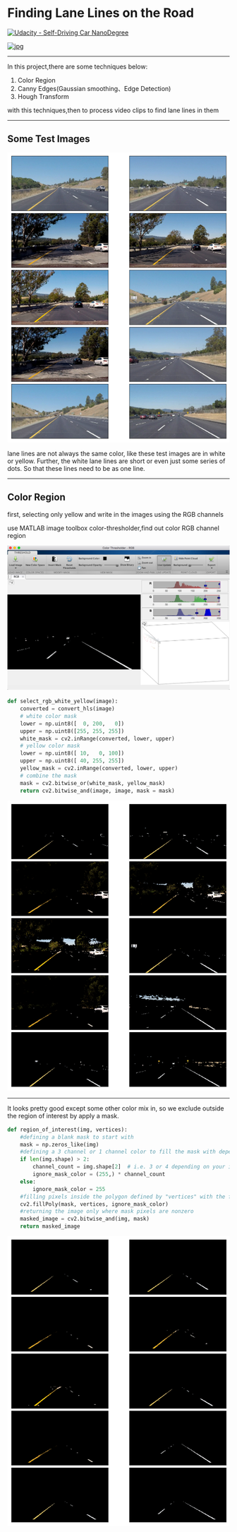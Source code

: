 # **Finding Lane Lines on the Road** 
[![Udacity - Self-Driving Car NanoDegree](https://s3.amazonaws.com/udacity-sdc/github/shield-carnd.svg)](http://www.udacity.com/drive)

[![jpg](examples/laneLines_thirdPass.jpg)](https://github.com/CZacker/self-driving-car-findline/blob/master/test_videos_output/solidWhiteRight.mp4)

***
In this project,there are some techniques below:  
1. Color Region  
2. Canny Edges(Gaussian smoothing、Edge Detection)
3. Hough Transform  

with this techniques,then to process video clips to find lane lines in them

***

## Some Test Images

![png](examples/test_image.png)

lane lines are not always the same color, like these test images are in white or yellow. Further, the white lane lines are short or even just some series of dots. So that these lines need to be as one line.

---

## Color Region

first, selecting only yellow and write in the images using the RGB channels

use MATLAB image toolbox color-thresholder,find out color RGB channel region

![png](examples/color-thresholder.png)

```python
def select_rgb_white_yellow(image): 
    converted = convert_hls(image)
    # white color mask
    lower = np.uint8([  0, 200,   0])
    upper = np.uint8([255, 255, 255])
    white_mask = cv2.inRange(converted, lower, upper)
    # yellow color mask
    lower = np.uint8([ 10,   0, 100])
    upper = np.uint8([ 40, 255, 255])
    yellow_mask = cv2.inRange(converted, lower, upper)
    # combine the mask
    mask = cv2.bitwise_or(white_mask, yellow_mask)
    return cv2.bitwise_and(image, image, mask = mask)
```
![png](examples/color-selector.png)

---

It looks pretty good except some other color mix in, so we exclude outside the region of interest by apply a mask.

```python
def region_of_interest(img, vertices):
    #defining a blank mask to start with
    mask = np.zeros_like(img)   
    #defining a 3 channel or 1 channel color to fill the mask with depending on the input image
    if len(img.shape) > 2:
        channel_count = img.shape[2]  # i.e. 3 or 4 depending on your image
        ignore_mask_color = (255,) * channel_count
    else:
        ignore_mask_color = 255       
    #filling pixels inside the polygon defined by "vertices" with the fill color    
    cv2.fillPoly(mask, vertices, ignore_mask_color)   
    #returning the image only where mask pixels are nonzero
    masked_image = cv2.bitwise_and(img, mask)
    return masked_image
```
![png](examples/color-region.png)

